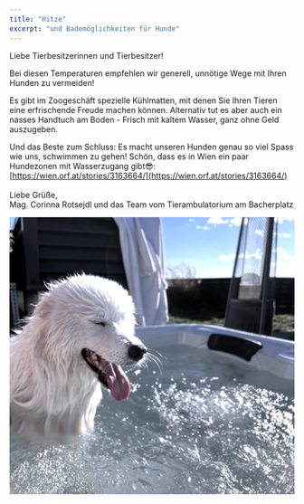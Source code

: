 ```yaml
---
title: "Hitze"
excerpt: "und Bademöglichkeiten für Hunde"
---
```

Liebe Tierbesitzerinnen und Tierbesitzer!<br />

Bei diesen Temperaturen empfehlen wir generell, unnötige Wege mit Ihren Hunden zu vermeiden!<br />

Es gibt im Zoogeschäft spezielle Kühlmatten, mit denen Sie Ihren Tieren eine erfrischende Freude machen können. Alternativ tut es aber auch ein nasses Handtuch am Boden - Frisch mit kaltem Wasser, ganz ohne Geld auszugeben. <br />

Und das Beste zum Schluss: Es macht unseren Hunden genau so viel Spass wie uns, schwimmen zu gehen! Schön, dass es in Wien ein paar Hundezonen mit Wasserzugang gibt😎: [https://wien.orf.at/stories/3163664/](https://wien.orf.at/stories/3163664/)<br />
<br />
Liebe Grüße, <br />
Mag. Corinna Rotsejdl und das Team vom Tierambulatorium am Bacherplatz

![Hund im Pool](/assets/images/oskar_wasser.jpeg)


